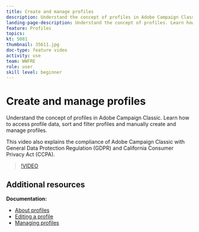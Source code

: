 ```yaml
---
title: Create and manage profiles
description: Understand the concept of profiles in Adobe Campaign Classic. Learn how to access profile data, sort and filter profiles and manually create and manage profiles. This video also explains the compliance of Adobe Campaign Classic with General Data Protection Regulation (GDPR) and California Consumer Privacy Act (CCPA).
landing-page-description: Understand the concept of profiles. Learn how to access profile data, sort and filter profiles and manually create and manage profiles. Learn about GDPR and CCPA.
feature: Profiles
topics: 
kt: 5081
thumbnail: 35611.jpg
doc-type: feature video
activity: use
team: WWFRE
role: user
skill level: beginner
---
```


# Create and manage profiles

Understand the concept of profiles in Adobe Campaign Classic. Learn how to access profile data, sort and filter profiles and manually create and manage profiles.

This video also explains the compliance of Adobe Campaign Classic with General Data Protection Regulation (GDPR) and California Consumer Privacy Act (CCPA).

>[!VIDEO](https://video.tv.adobe.com/v/35611?quality=12)

## Additional resources

**Documentation:**

* [About profiles](https://docs.adobe.com/content/help/en/campaign-classic/using/getting-started/profile-management/about-profiles.html)
* [Editing a profile](https://docs.adobe.com/content/help/en/campaign-classic/using/getting-started/profile-management/editing-a-profile.html)
* [Managing profiles](https://docs.adobe.com/content/help/en/campaign-classic/using/getting-started/profile-management/adding-profiles.html)
